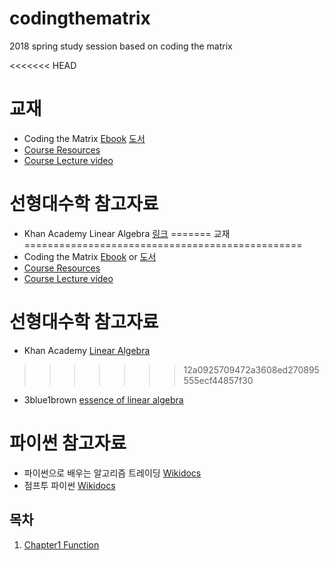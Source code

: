 # codingthematrix
2018 spring study session based on coding the matrix


<<<<<<< HEAD
# 교재
* Coding the Matrix [Ebook](https://www.amazon.com/Coding-Matrix-Algebra-Computer-Applications-ebook/dp/B00VSN9NHY) [도서](http://www.yes24.co.kr/24/goods/17967245)
* [Course Resources](http://codingthematrix.com/)
* [Course Lecture video](https://cs.brown.edu/video/channels/coding-matrix-fall-2014/?page=1)

# 선형대수학 참고자료
* Khan Academy Linear Algebra [링크](ttps://www.khanacademy.org/math/linear-algebra)
=======
교재
================================================
* Coding the Matrix [Ebook](http://www.yes24.co.kr/24/goods/17967245) or  [도서](http://www.yes24.co.kr/24/goods/17967245)
* [Course Resources](http://codingthematrix.com/)
* [Course Lecture video](https://cs.brown.edu/video/channels/coding-matrix-fall-2014/?page=1)

선형대수학 참고자료
==================================
* Khan Academy [Linear Algebra](https://www.khanacademy.org/math/linear-algebra)
>>>>>>> 12a0925709472a3608ed270895555ecf44857f30
* 3blue1brown [essence of linear algebra]( https://www.youtube.com/watch?v=kjBOesZCoqc&list=PLZHQObOWTQDPD3MizzM2xVFitgF8hE_ab)

파이썬 참고자료
==================================
* 파이썬으로 배우는 알고리즘 트레이딩 [Wikidocs](https://wikidocs.net/book/110)
* 점프투 파이썬 [Wikidocs](https://wikidocs.net/book/1)

목차
-----------------------------
1. [Chapter1 Function](https://github.com/goodcheer/codingthematrix/blob/master/chap1_function.ipynb)
